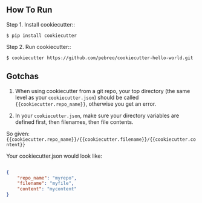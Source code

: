 How To Run
---------

Step 1. Install cookiecutter::
   
   
    $ pip install cookiecutter      

Step 2. Run cookiecutter:: 


    $ cookiecutter https://github.com/pebreo/cookiecutter-hello-world.git

Gotchas
-------
1) When using cookiecutter from a git repo, your top directory (the same level as your `cookiecutter.json`) should be 
called `{{cookiecutter.repo_name}}`, otherwise you get an error.

2) In your `cookiecutter.json`, make sure your directory variables are defined first, then filenames, then file contents.

So given: `{{cookiecutter.repo_name}}/{{cookiecutter.filename}}/{{cookiecutter.content}}`

Your cookiecutter.json would look like:

``` json

{
    "repo_name": "myrepo",
    "filename": "myfile",
    "content": "mycontent"
}
```
